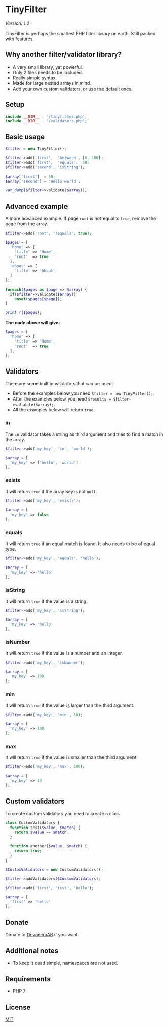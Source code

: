 # TinyFilter

*Version: 1.0*

TinyFilter is perhaps the smallest PHP filter library on earth. Still packed with features.

## Why another filter/validator library?

- A very small library, yet powerful.
- Only 2 files needs to be included.
- Really simple syntax.
- Made for large nested arrays in mind.
- Add your own custom validators, or use the default ones.

## Setup

```php
include __DIR__ . '/tinyfilter.php';
include __DIR__ . '/validators.php';
```

## Basic usage

```php
$filter = new TinyFilter();

$filter->add('first',  'between', [0, 100];
$filter->add('first',  'equals',  50;
$filter->add('second', 'isString');

$array['first']  = 50;
$array['second'] = 'Hello world';

var_dump($filter->validate($array));
```

## Advanced example

A more advanced example. If page `root` is not equal to `true`, remove the page from the array.

```php
$filter->add('root', '!equals', true);

$pages = [
  'home' => [
    'title' => 'Home',
    'root'  => true
  ],
  'about' => [
    'title' => 'About'
  ]
];

foreach($pages as $page => $array) {
  if($filter->validate($array))
    unset($pages[$page]);
}

print_r($pages);
```

**The code above will give:**

```php
$pages = [
  'home' => [
    'title' => 'Home',
    'root'  => true
  ],
];
```

## Validators

There are some built in validators that can be used.

- Before the examples below you need `$filter = new TinyFilter();`. 
- After the examples below you need `$results = $filter->validate($array);`.
- All the examples below will return `true`.

### in

The `in` validator takes a string as third argument and tries to find a match in the array.

```php
$filter->add('my_key', 'in', 'world');

$array = [
  'my_key' => ['hello', 'world']
];
```

### exists

It will return `true` if the array key is not `null`.

```php
$filter->add('my_key', 'exists');

$array = [
  'my_key' => false
];
```

### equals

It will return `true` if an equal match is found. It also needs to be of equal type.

```php
$filter->add('my_key', 'equals', 'hello');

$array = [
  'my_key' => 'hello'
];
```

### isString

It will return `true` if the value is a string.

```php
$filter->add('my_key', 'isString');

$array = [
  'my_key' => 'hello'
];
```

### isNumber

It will return `true` if the value is a number and an integer.

```php
$filter->add('my_key', 'isNumber');

$array = [
  'my_key' => 100
];
```

### min

It will return `true` if the value is larger than the third argument.

```php
$filter->add('my_key', 'min', 10);

$array = [
  'my_key' => 100
];
```

### max

It will return `true` if the value is smaller than the third argument.

```php
$filter->add('my_key', 'max', 100);

$array = [
  'my_key' => 10
];
```

## Custom validators

To create custom validators you need to create a class

```php
class CustomValidators {
  function test($value, $match) {
    return $value == $match;
  }

  function another($value, $match) {
    return true;
  }
}

$CustomValidators = new CustomValidators();

$filter->addValidators($CustomValidators);

$filter->add('first', 'test', 'hello');

$array = [
  'first' => 'hello'
];
```

## Donate

Donate to [DevoneraAB](https://www.paypal.me/DevoneraAB) if you want.

## Additional notes

- To keep it dead simple, namespaces are not used.

## Requirements

- PHP 7

## License

[MIT](license)